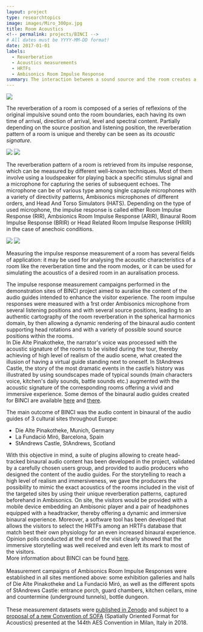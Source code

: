 ```yaml
---
layout: project
type: researchtopics
image: images/Miro_300px.jpg
title: Room Acoustics
<!-- permalink: projects/BINCI -->
# All dates must be YYYY-MM-DD format!
date: 2017-01-01
labels:
  - Reverberation
  - Acoustics measurements
  - HRTFs
  - Ambisonics Room Impulse Response
summary: The interaction between a sound source and the room creates a series of echoes depending on its geometry and materials, referred to as room reverberation.
---
```



<img class="ui image" src="../images/standrews_500px.jpg">


The reverberation of a room is composed of a series of reflexions of the original impulsive sound onto the room boundaries, each having its own time of arrival, direction of arrival, level and spectral content. Partially depending on the source position and listening position, the reverberation pattern of a room is unique and thereby can be seen as its *acoustic signature*.<br />

<div class="ui medium images">
<img class="ui image" src="../images/standrews2_500px.jpg">
<img class="ui image" src="../images/standrews3_500px.jpg">
</div>

The reverberation pattern of a room is retrieved from its impulse response, which can be measured by different well-known techniques. Most of them involve using a loudspeaker for playing back a specific stimulus signal and a microphone for capturing the series of subsequent echoes. The microphone can be of various type among single capsule microphones with a variety of directivity patterns, Ambisonics microphones of different orders, and Head And Torso Simulators (HATS). Depending on the type of used microphone, the impulse response is called either Room Impulse Response (RIR), Ambsionics Room Impulse Response (ARIR), Binaural Room Impulse Response (BRIR) or Head Related Room Impulse Response (HRIR) in the case of anechoic conditions.<br />

<div class="ui medium images">
<img class="ui image" src="../images/pinakotheke_500px.png">
<img class="ui image" src="../images/eurecat_500px.jpg">
</div>

Measuring the impulse response measurement of a room has several fields of application: it may be used for analysing the acoustic characteristics of a room like the reverberation time and the room modes, or it can be used for simulating the acoustics of a desired room in an auralisation process.<br />

The impulse response measurement campaigns performed in the demonstration sites of BINCI project aimed to auralise the content of the audio guides intended to enhance the visitor experience. The room impulse responses were measured with a 1rst order Ambisonics microphone from several listening positions and with several source positions, leading to an authentic cartography of the room reverberation in the spherical harmonics domain, by then allowing a dynamic rendering of the binaural audio content supporting head rotations and with a variety of possible sound source positions within the rooms.<br />
In Die Alte Pinakotheke, the narrator's voice was processed with the acoustic signature of the rooms to be visited during the tour, thereby achieving of high level of realism of the audio scene, what created the illusion of having a virtual guide standing next to oneself. In StAndrews Castle, the story of the most dramatic events in the castle’s history was illustrated by using soundscapes made of typical sounds (main characters voice, kitchen's daily sounds, battle sounds etc.) augmented with the acoustic signature of the corresponding rooms offering a vivid and immersive experience.
Some demos of the binaural audio guides created for BINCI are available [here](https://www.youtube.com/watch?time_continue=24&v=AfFsXqODqOQ&feature=emb_logo) and [there](https://www.youtube.com/watch?time_continue=165&v=ijhN34Jwkw0&feature=emb_logo).



The main outcome of BINCI was the audio content in binaural of the audio guides of 3 cultural sites throughout Europe:
- Die Alte Pinakotheke, Munich, Germany
- La Fundació Miró, Barcelona, Spain
- StAndrews Castle, StAndrews, Scotland

With this objective in mind, a suite of plugins allowing to create head-tracked binaural audio content has been developed in the project, validated by a carefully chosen users group, and provided to audio producers who designed the content of the audio guides. For the storytelling to reach a high level of realism and immersiveness, we gave the producers the possibility to mimic the exact acoustics of the rooms included in the visit of the targeted sites by using their unique reverberation patterns, captured beforehand in Ambisonics. On site, the visitors would be provided with a mobile device embedding an Ambisonic player and a pair of headphones equipped with a headtracker, thereby offering a dynamic and immersive binaural experience. Moreover, a software tool has been developed that allows the visitors to select the HRTFs among an HRTFs database that match best their own physiology for an even increased binaural experience. Opinion polls conducted at the end of the visit clearly showed that the immersive storytelling was well received and even left its mark to most of the visitors.<br />
More information about BINCI can be found [here](https://binci.eu/).<br /><br />
Measurement campaigns of Ambisonics Room Impulse Responses were established in all sites mentioned above: some exhibition galleries and halls of Die Alte Pinakotheke and La Fundació Miró, as well as the different spots of StAndrews Castle: entrance porch, guard chambers, kitchen cellars, mine and countermine (underground tunnels), bottle dungeon.<br /><br />
These measurement datasets were [published in Zenodo](https://zenodo.org/record/1299894#.XSHGfNMzbMU) and subject to a [proposal of a new Convention of SOFA](http://www.aes.org/e-lib/browse.cfm?elib=19560) (Spatially Oriented Format for Acoustics) presented at the 144th AES Convention in Milan, Italy in 2018.

